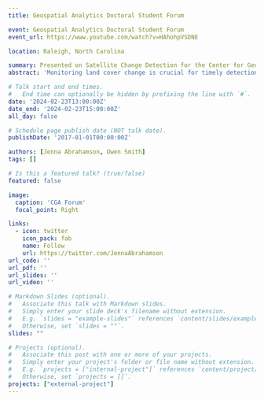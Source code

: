 ```yaml
---
title: Geospatial Analytics Doctoral Student Forum

event: Geospatial Analytics Doctoral Student Forum
event_url: https://www.youtube.com/watch?v=HAhohpVSDNE

location: Raleigh, North Carolina

summary: Presented on Satellite Change Detection for the Center for Geospatial Analytics Graduate Student Forum.
abstract: 'Monitoring land cover change is crucial for timely detection of deforestation and other anthropogenic activities relevant to climate change and intelligence. Bayesian statistical methods are powerful for change detection because they can detect change without relying on long, stable periods of data to train on. However, applying such algorithms in near-real time across the globe while maintaining high levels of accuracy and computational efficiency is challenging. Our work highlights the application of roboBayes, a novel change detection algorithm that enables the broad-area search of multi-source satellite imagery to detect, monitor, and characterize the progression of heavy construction events across Earth.'

# Talk start and end times.
#   End time can optionally be hidden by prefixing the line with `#`.
date: '2024-02-23T13:00:00Z'
date_end: '2024-02-23T15:00:00Z'
all_day: false

# Schedule page publish date (NOT talk date).
publishDate: '2017-01-01T00:00:00Z'

authors: [Jenna Abrahamson, Owen Smith]
tags: []

# Is this a featured talk? (true/false)
featured: false

image:
  caption: 'CGA Forum'
  focal_point: Right

links:
  - icon: twitter
    icon_pack: fab
    name: Follow
    url: https://twitter.com/JennaAbrahamson
url_code: ''
url_pdf: ''
url_slides: ''
url_video: ''

# Markdown Slides (optional).
#   Associate this talk with Markdown slides.
#   Simply enter your slide deck's filename without extension.
#   E.g. `slides = "example-slides"` references `content/slides/example-slides.md`.
#   Otherwise, set `slides = ""`.
slides: ""

# Projects (optional).
#   Associate this post with one or more of your projects.
#   Simply enter your project's folder or file name without extension.
#   E.g. `projects = ["internal-project"]` references `content/project/deep-learning/index.md`.
#   Otherwise, set `projects = []`.
projects: ["external-project"]
---
```

